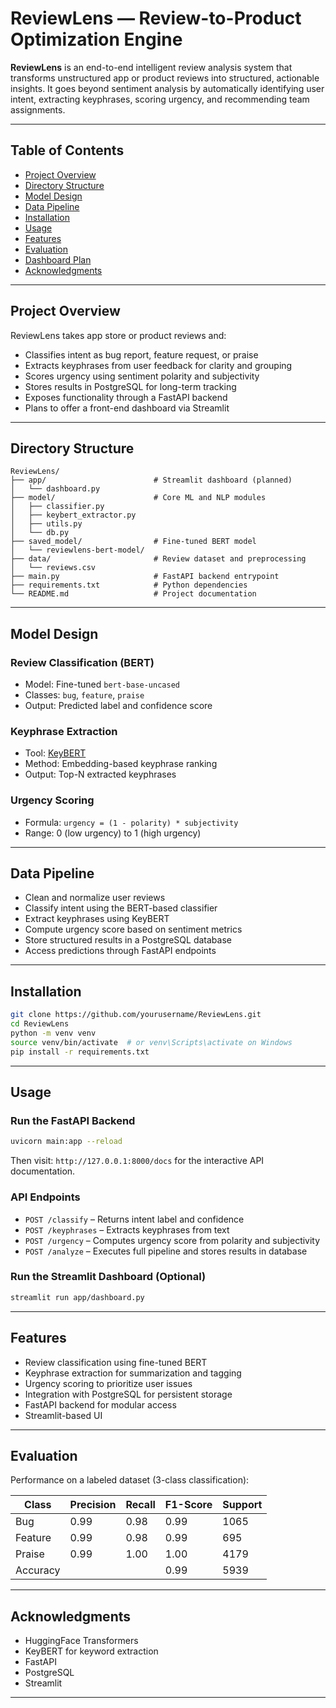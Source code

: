 
# ReviewLens — Review-to-Product Optimization Engine

**ReviewLens** is an end-to-end intelligent review analysis system that transforms unstructured app or product reviews into structured, actionable insights. It goes beyond sentiment analysis by automatically identifying user intent, extracting keyphrases, scoring urgency, and recommending team assignments. 

---

## Table of Contents

* [Project Overview](#project-overview)
* [Directory Structure](#directory-structure)
* [Model Design](#model-design)
* [Data Pipeline](#data-pipeline)
* [Installation](#installation)
* [Usage](#usage)
* [Features](#features)
* [Evaluation](#evaluation)
* [Dashboard Plan](#dashboard-plan)
* [Acknowledgments](#acknowledgments)

---

## Project Overview

ReviewLens takes app store or product reviews and:

* Classifies intent as bug report, feature request, or praise
* Extracts keyphrases from user feedback for clarity and grouping
* Scores urgency using sentiment polarity and subjectivity
* Stores results in PostgreSQL for long-term tracking
* Exposes functionality through a FastAPI backend
* Plans to offer a front-end dashboard via Streamlit

---

## Directory Structure

```
ReviewLens/
├── app/                        # Streamlit dashboard (planned)
│   └── dashboard.py
├── model/                      # Core ML and NLP modules
│   ├── classifier.py
│   ├── keybert_extractor.py
│   ├── utils.py
│   └── db.py
├── saved_model/                # Fine-tuned BERT model
│   └── reviewlens-bert-model/
├── data/                       # Review dataset and preprocessing
│   └── reviews.csv
├── main.py                     # FastAPI backend entrypoint
├── requirements.txt            # Python dependencies
└── README.md                   # Project documentation
```

---

## Model Design

### Review Classification (BERT)

* Model: Fine-tuned `bert-base-uncased`
* Classes: `bug`, `feature`, `praise`
* Output: Predicted label and confidence score

### Keyphrase Extraction

* Tool: [KeyBERT](https://github.com/MaartenGr/KeyBERT)
* Method: Embedding-based keyphrase ranking
* Output: Top-N extracted keyphrases

### Urgency Scoring

* Formula: `urgency = (1 - polarity) * subjectivity`
* Range: 0 (low urgency) to 1 (high urgency)

---

## Data Pipeline

* Clean and normalize user reviews
* Classify intent using the BERT-based classifier
* Extract keyphrases using KeyBERT
* Compute urgency score based on sentiment metrics
* Store structured results in a PostgreSQL database
* Access predictions through FastAPI endpoints

---

## Installation

```bash
git clone https://github.com/yourusername/ReviewLens.git
cd ReviewLens
python -m venv venv
source venv/bin/activate  # or venv\Scripts\activate on Windows
pip install -r requirements.txt
```

---

## Usage

### Run the FastAPI Backend

```bash
uvicorn main:app --reload
```

Then visit: `http://127.0.0.1:8000/docs` for the interactive API documentation.

### API Endpoints

* `POST /classify` – Returns intent label and confidence
* `POST /keyphrases` – Extracts keyphrases from text
* `POST /urgency` – Computes urgency score from polarity and subjectivity
* `POST /analyze` – Executes full pipeline and stores results in database

### Run the Streamlit Dashboard (Optional)

```bash
streamlit run app/dashboard.py
```

---

## Features

* Review classification using fine-tuned BERT
* Keyphrase extraction for summarization and tagging
* Urgency scoring to prioritize user issues
* Integration with PostgreSQL for persistent storage
* FastAPI backend for modular access
* Streamlit-based UI 

---

## Evaluation

Performance on a labeled dataset (3-class classification):

| Class    | Precision | Recall | F1-Score | Support |
| -------- | --------- | ------ | -------- | ------- |
| Bug      | 0.99      | 0.98   | 0.99     | 1065    |
| Feature  | 0.99      | 0.98   | 0.99     | 695     |
| Praise   | 0.99      | 1.00   | 1.00     | 4179    |
| Accuracy |           |        | 0.99     | 5939    |

---

## Acknowledgments

* HuggingFace Transformers
* KeyBERT for keyword extraction
* FastAPI
* PostgreSQL
* Streamlit

---


